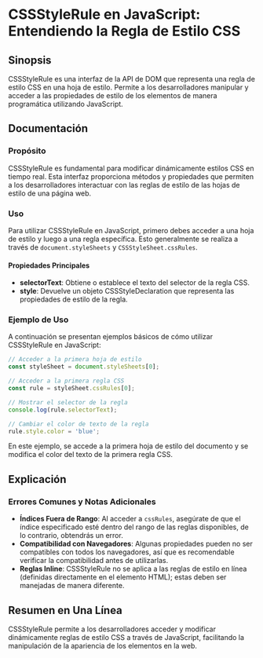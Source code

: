 <!--
Meta Description: # CSSStyleRule en JavaScript: Entendiendo la Regla de Estilo CSS ## Sinopsis CSSStyleRule es una interfaz de la API de DOM que representa una regla de...
Meta Keywords: estilo, regla, cssstylerule, css, una
-->

# CSSStyleRule en JavaScript: Entendiendo la Regla de Estilo CSS

## Sinopsis
CSSStyleRule es una interfaz de la API de DOM que representa una regla de estilo CSS en una hoja de estilo. Permite a los desarrolladores manipular y acceder a las propiedades de estilo de los elementos de manera programática utilizando JavaScript.

## Documentación
### Propósito
CSSStyleRule es fundamental para modificar dinámicamente estilos CSS en tiempo real. Esta interfaz proporciona métodos y propiedades que permiten a los desarrolladores interactuar con las reglas de estilo de las hojas de estilo de una página web.

### Uso
Para utilizar CSSStyleRule en JavaScript, primero debes acceder a una hoja de estilo y luego a una regla específica. Esto generalmente se realiza a través de `document.styleSheets` y `CSSStyleSheet.cssRules`.

#### Propiedades Principales
- **selectorText**: Obtiene o establece el texto del selector de la regla CSS.
- **style**: Devuelve un objeto CSSStyleDeclaration que representa las propiedades de estilo de la regla.

### Ejemplo de Uso
A continuación se presentan ejemplos básicos de cómo utilizar CSSStyleRule en JavaScript:

```javascript
// Acceder a la primera hoja de estilo
const styleSheet = document.styleSheets[0];

// Acceder a la primera regla CSS
const rule = styleSheet.cssRules[0];

// Mostrar el selector de la regla
console.log(rule.selectorText);

// Cambiar el color de texto de la regla
rule.style.color = 'blue';
```

En este ejemplo, se accede a la primera hoja de estilo del documento y se modifica el color del texto de la primera regla CSS.

## Explicación
### Errores Comunes y Notas Adicionales
- **Índices Fuera de Rango**: Al acceder a `cssRules`, asegúrate de que el índice especificado esté dentro del rango de las reglas disponibles, de lo contrario, obtendrás un error.
- **Compatibilidad con Navegadores**: Algunas propiedades pueden no ser compatibles con todos los navegadores, así que es recomendable verificar la compatibilidad antes de utilizarlas.
- **Reglas Inline**: CSSStyleRule no se aplica a las reglas de estilo en línea (definidas directamente en el elemento HTML); estas deben ser manejadas de manera diferente.

## Resumen en Una Línea
CSSStyleRule permite a los desarrolladores acceder y modificar dinámicamente reglas de estilo CSS a través de JavaScript, facilitando la manipulación de la apariencia de los elementos en la web.